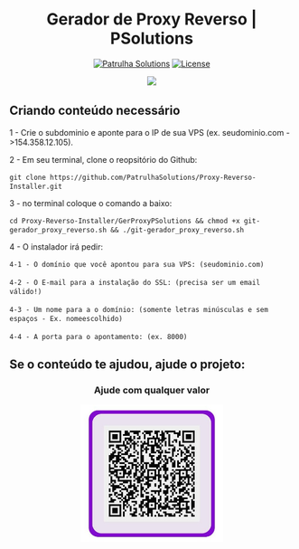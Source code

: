 <h1 align="center">Gerador de Proxy Reverso | PSolutions</h1>

<div align="center">

[![Patrulha Solutions](https://img.shields.io/badge/site-psolutions-orange)](https://patrulhasolutions.com.br/) 
[![License](https://img.shields.io/badge/license-GPL--3.0-orange)](./LICENSE)


</div>
  
<div align="center"><img src="https://patrulhasolutions.com.br/wp-content/uploads/2022/04/cropped-logo-1.png"></div>

## Criando conteúdo necessário

1 - Crie o subdominio e aponte para o IP de sua VPS (ex. seudominio.com ->154.358.12.105).

2 - Em seu terminal, clone o reopsitório do Github:

    git clone https://github.com/PatrulhaSolutions/Proxy-Reverso-Installer.git

3 - no terminal coloque o comando a baixo:
    
    cd Proxy-Reverso-Installer/GerProxyPSolutions && chmod +x git-gerador_proxy_reverso.sh && ./git-gerador_proxy_reverso.sh

4 - O instalador irá pedir:

    4-1 - O domínio que você apontou para sua VPS: (seudominio.com)

    4-2 - O E-mail para a instalação do SSL: (precisa ser um email válido!)

    4-3 - Um nome para a o domínio: (somente letras minúsculas e sem espaços - Ex. nomeescolhido)

    4-4 - A porta para o apontamento: (ex. 8000)



## Se o conteúdo te ajudou, ajude o projeto:

<div align="center">
    <h3>Ajude com qualquer valor</h3>
  <a href="https://nubank.com.br/pagar/1j4x3i/qA4jW8n5WR" target="_blank" rel="noopener noreferrer">
    <img src="./public/images/nubank.jpeg" style="width: 50% !important;">
  </a>
</div>


